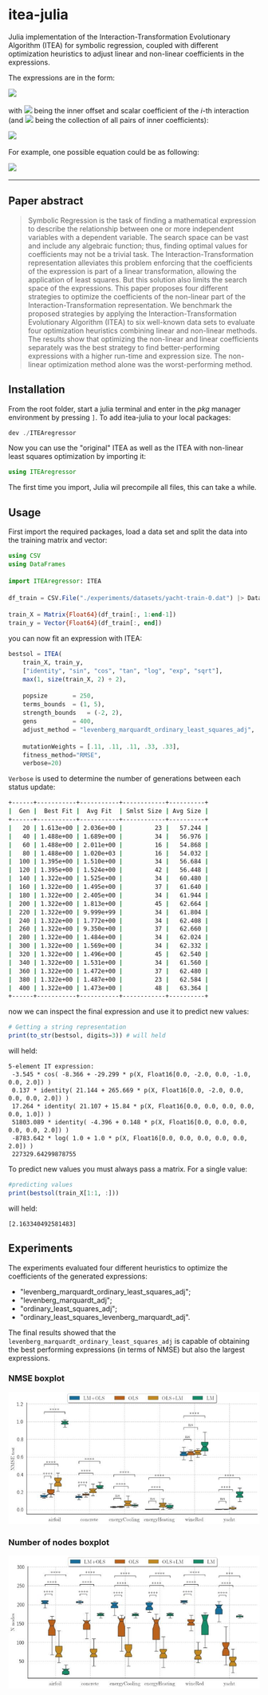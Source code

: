 # itea-julia

Julia implementation of the Interaction-Transformation Evolutionary Algorithm (ITEA) for symbolic regression, coupled with different optimization heuristics to adjust linear and non-linear coefficients in the expressions.

The expressions are in the form:

<img src="https://render.githubusercontent.com/render/math?math=\hat{f}(\mathbf{X}, \mathbf{g}, \mathbf{K}, \boldsymbol{\beta}, \boldsymbol{\theta}) = \beta_0 + \sum_{i=1}^{t}{\beta_i \cdot g_i(p_i(\mathbf{X}, \mathbf{K}_i, \boldsymbol{\theta}_i)}),">

with <img src="https://render.githubusercontent.com/render/math?math=\boldsymbol{\theta}_i = (\theta_o, \theta_s)_i,"> being the inner offset and scalar coefficient of the _i_-th interaction (and <img src="https://render.githubusercontent.com/render/math?math=\boldsymbol{\theta} \in \mathbb{R}^{2t} = ((\theta_o, \theta_s)_1, (\theta_o, \theta_s)_2, \ldots, (\theta_o, \theta_s)_t),"> being the collection of all pairs of inner coefficients):

<img src="https://render.githubusercontent.com/render/math?math=p_i(\mathbf{X}, \mathbf{K}_i, \boldsymbol{\theta}) = \theta_o + \theta_s \cdot \prod_{j=1}^{d}{X_j^{\mathbf{K}_{ij}}}.,">

For example, one possible equation could be as following:

<img src="https://render.githubusercontent.com/render/math?math=\text{IT}_{expr} = 0.67\cdot \left ( 26.26-1.162\cdot \frac{x_1}{x_4^2} \right ) -2.916\cdot \text{log}\left ( 1.0 +1.2\cdot x_1^2  x_5^1 \right ) -1.556\cdot \sqrt{5.0 - x_1^2 x_3^3} + 1411.0,">

-----

## Paper abstract

> Symbolic Regression is the task of finding a mathematical expression to describe the relationship between one or more independent variables with a dependent variable. The search space can be vast and include any algebraic function; thus, finding optimal values for coefficients may not be a trivial task. The Interaction-Transformation representation alleviates this problem enforcing that the coefficients of the expression is part of a linear transformation, allowing the application of least squares. But this solution also limits the search space of the expressions. This paper proposes four different strategies to optimize the coefficients of the non-linear part of the Interaction-Transformation representation. We benchmark the proposed strategies by applying the Interaction-Transformation Evolutionary Algorithm (ITEA) to six well-known data sets to evaluate four optimization heuristics combining linear and non-linear methods. The results show that optimizing the non-linear and linear coefficients separately was the best strategy to find better-performing expressions with a higher run-time and expression size. The non-linear optimization method alone was the worst-performing method.

## Installation

From the root folder, start a julia terminal and enter in the _pkg_ manager
environment by pressing ``]``. To add itea-julia to your local packages:

```julia
dev ./ITEAregressor
```

Now you can use the "original" ITEA as well as the ITEA with non-linear least 
squares optimization by importing it:

```julia
using ITEAregressor
```

The first time you import, Julia wil precompile all files, this can take a while.

## Usage

First import the required packages, load a data set and split the data into the training matrix and vector:

```julia
using CSV
using DataFrames

import ITEAregressor: ITEA

df_train = CSV.File("./experiments/datasets/yacht-train-0.dat") |> DataFrame

train_X = Matrix{Float64}(df_train[:, 1:end-1])
train_y = Vector{Float64}(df_train[:, end])
```

you can now fit an expression with ITEA:

```julia
bestsol = ITEA(
    train_X, train_y,
    ["identity", "sin", "cos", "tan", "log", "exp", "sqrt"],
    max(1, size(train_X, 2) ÷ 2),

    popsize       = 250,
    terms_bounds  = (1, 5),
    strength_bounds   = (-2, 2),
    gens          = 400,
    adjust_method = "levenberg_marquardt_ordinary_least_squares_adj",

    mutationWeights = [.11, .11, .11, .33, .33],
    fitness_method="RMSE",
    verbose=20)
```

`Verbose` is used to determine the number of generations between each status update:

```bash
+------+-----------+-----------+------------+----------+
|  Gen |  Best Fit |  Avg Fit  | Smlst Size | Avg Size |
+------+-----------+-----------+------------+----------+
|   20 | 1.613e+00 | 2.036e+00 |         23 |   57.244 |
|   40 | 1.488e+00 | 1.689e+00 |         34 |   56.976 |
|   60 | 1.488e+00 | 2.011e+00 |         16 |   54.868 |
|   80 | 1.488e+00 | 1.020e+03 |         16 |   54.032 |
|  100 | 1.395e+00 | 1.510e+00 |         34 |   56.684 |
|  120 | 1.395e+00 | 1.524e+00 |         42 |   56.448 |
|  140 | 1.322e+00 | 1.525e+00 |         34 |   60.480 |
|  160 | 1.322e+00 | 1.495e+00 |         37 |   61.640 |
|  180 | 1.322e+00 | 2.405e+00 |         34 |   61.944 |
|  200 | 1.322e+00 | 1.813e+00 |         45 |   62.664 |
|  220 | 1.322e+00 | 9.999e+99 |         34 |   61.804 |
|  240 | 1.322e+00 | 1.772e+00 |         34 |   62.408 |
|  260 | 1.322e+00 | 9.350e+00 |         37 |   62.660 |
|  280 | 1.322e+00 | 1.484e+00 |         34 |   62.024 |
|  300 | 1.322e+00 | 1.569e+00 |         34 |   62.332 |
|  320 | 1.322e+00 | 1.496e+00 |         45 |   62.540 |
|  340 | 1.322e+00 | 1.531e+00 |         34 |   61.560 |
|  360 | 1.322e+00 | 1.472e+00 |         37 |   62.480 |
|  380 | 1.322e+00 | 1.487e+00 |         23 |   62.584 |
|  400 | 1.322e+00 | 1.473e+00 |         48 |   63.364 |
+------+-----------+-----------+------------+----------+
```

now we can inspect the final expression and use it to predict new values:

```julia
# Getting a string representation
print(to_str(bestsol, digits=3)) # will held
```

will held:

```
5-element IT expression:
 -3.545 * cos( -8.366 + -29.299 * p(X, Float16[0.0, -2.0, 0.0, -1.0, 0.0, 2.0]) )
 0.137 * identity( 21.144 + 265.669 * p(X, Float16[0.0, -2.0, 0.0, 0.0, 0.0, 2.0]) )
 17.264 * identity( 21.107 + 15.84 * p(X, Float16[0.0, 0.0, 0.0, 0.0, 0.0, 1.0]) )
 51803.089 * identity( -4.396 + 0.148 * p(X, Float16[0.0, 0.0, 0.0, 0.0, 0.0, 2.0]) )
 -8783.642 * log( 1.0 + 1.0 * p(X, Float16[0.0, 0.0, 0.0, 0.0, 0.0, 2.0]) )
 227329.64299878755
```

To predict new values you must always pass a matrix. For a single value:

```julia
#predicting values
print(bestsol(train_X[1:1, :]))
```

will held:

```
[2.163340492581483]
```

## Experiments

The experiments evaluated four different heuristics to optimize the coefficients of the generated expressions:

* "levenberg_marquardt_ordinary_least_squares_adj";
* "levenberg_marquardt_adj";
* "ordinary_least_squares_adj";
* "ordinary_least_squares_levenberg_marquardt_adj".

The final results showed that the `levenberg_marquardt_ordinary_least_squares_adj` is capable of obtaining the best performing expressions (in terms of NMSE) but also the largest expressions.

### NMSE boxplot

![NMSE boxplot](./boxplot_NMSE_test.jpeg)

### Number of nodes boxplot

![number of nodes boxplot](./boxplot_N_nodes.jpeg)